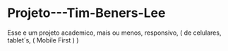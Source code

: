 # Projeto---Tim-Beners-Lee
Esse e um projeto academico, mais ou menos, responsivo, ( de celulares, tablet´s, ( Mobile First ) )

